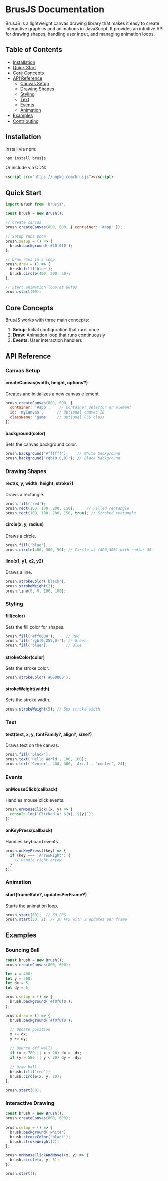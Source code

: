 # BrusJS Documentation

BrusJS is a lightweight canvas drawing library that makes it easy to create interactive graphics and animations in JavaScript. It provides an intuitive API for drawing shapes, handling user input, and managing animation loops.

## Table of Contents

- [Installation](#installation)
- [Quick Start](#quick-start)
- [Core Concepts](#core-concepts)
- [API Reference](#api-reference)
  - [Canvas Setup](#canvas-setup)
  - [Drawing Shapes](#drawing-shapes)
  - [Styling](#styling)
  - [Text](#text)
  - [Events](#events)
  - [Animation](#animation)
- [Examples](#examples)
- [Contributing](#contributing)

## Installation

Install via npm:

```bash
npm install brusjs
```

Or include via CDN:

```html
<script src="https://unpkg.com/brusjs"></script>
```

## Quick Start

```javascript
import Brush from 'brusjs';

const brush = new Brush();

// Create canvas
brush.createCanvas(800, 600, { container: '#app' });

// Setup runs once
brush.setup = () => {
  brush.background('#f0f0f0');
};

// Draw runs in a loop
brush.draw = () => {
  brush.fill('blue');
  brush.circle(400, 300, 50);
};

// Start animation loop at 60fps
brush.start(60);
```

## Core Concepts

BrusJS works with three main concepts:

1. **Setup**: Initial configuration that runs once
2. **Draw**: Animation loop that runs continuously
3. **Events**: User interaction handlers

## API Reference

### Canvas Setup

#### createCanvas(width, height, options?)

Creates and initializes a new canvas element.

```javascript
brush.createCanvas(800, 600, {
  container: '#app',    // Container selector or element
  id: 'myCanvas',      // Optional canvas ID
  className: 'game'    // Optional CSS class
});
```

#### background(color)

Sets the canvas background color.

```javascript
brush.background('#ffffff');    // White background
brush.background('rgb(0,0,0)'); // Black background
```

### Drawing Shapes

#### rect(x, y, width, height, stroke?)

Draws a rectangle.

```javascript
brush.fill('red');
brush.rect(100, 100, 200, 150);     // Filled rectangle
brush.rect(100, 100, 200, 150, true); // Stroked rectangle
```

#### circle(x, y, radius)

Draws a circle.

```javascript
brush.fill('blue');
brush.circle(400, 300, 50); // Circle at (400,300) with radius 50
```

#### line(x1, y1, x2, y2)

Draws a line.

```javascript
brush.strokeColor('black');
brush.strokeWeight(2);
brush.line(0, 0, 100, 100);
```

### Styling

#### fill(color)

Sets the fill color for shapes.

```javascript
brush.fill('#ff0000');     // Red
brush.fill('rgb(0,255,0)'); // Green
brush.fill('blue');        // Blue
```

#### strokeColor(color)

Sets the stroke color.

```javascript
brush.strokeColor('#000000');
```

#### strokeWeight(width)

Sets the stroke width.

```javascript
brush.strokeWeight(5); // 5px stroke width
```

### Text

#### text(text, x, y, fontFamily?, align?, size?)

Draws text on the canvas.

```javascript
brush.fill('black');
brush.text('Hello World', 100, 100);
brush.text('Center', 400, 300, 'Arial', 'center', 24);
```

### Events

#### onMouseClick(callback)

Handles mouse click events.

```javascript
brush.onMouseClick((x, y) => {
  console.log(`Clicked at ${x}, ${y}`);
});
```

#### onKeyPress(callback)

Handles keyboard events.

```javascript
brush.onKeyPress((key) => {
  if (key === 'ArrowRight') {
    // Handle right arrow
  }
});
```

### Animation

#### start(frameRate?, updatesPerFrame?)

Starts the animation loop.

```javascript
brush.start(60);  // 60 FPS
brush.start(30, 2); // 30 FPS with 2 updates per frame
```

## Examples

### Bouncing Ball

```javascript
const brush = new Brush();
brush.createCanvas(800, 600);

let x = 400;
let y = 300;
let dx = 5;
let dy = 5;

brush.setup = () => {
  brush.background('#f0f0f0');
};

brush.draw = () => {
  brush.background('#f0f0f0');
  
  // Update position
  x += dx;
  y += dy;
  
  // Bounce off walls
  if (x > 780 || x < 20) dx = -dx;
  if (y > 580 || y < 20) dy = -dy;
  
  // Draw ball
  brush.fill('red');
  brush.circle(x, y, 20);
};

brush.start(60);
```

### Interactive Drawing

```javascript
const brush = new Brush();
brush.createCanvas(800, 600);

brush.setup = () => {
  brush.background('white');
  brush.strokeColor('black');
  brush.strokeWeight(2);
};

brush.onMouseClickAndMove((x, y) => {
  brush.circle(x, y, 5);
});

brush.start();
```

